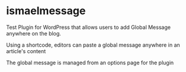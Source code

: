 ismaelmessage
=============

Test Plugin for WordPress that allows users to add Global Message anywhere on the blog.

Using a shortcode, editors can paste a global message anywhere in an article's content

The global message is managed from an options page for the plugin

